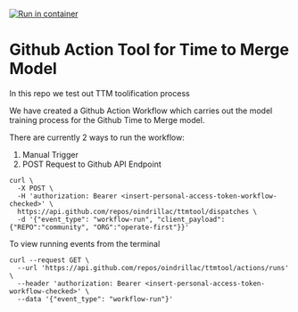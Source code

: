 [![Run in container](https://github.com/oindrillac/ttmtool/actions/workflows/run-in-container.yaml/badge.svg)](https://github.com/oindrillac/ttmtool/actions/workflows/run-in-container.yaml)

# Github Action Tool for Time to Merge Model

In this repo we test out TTM toolification process

We have created a Github Action Workflow which carries out the model training process for the Github Time to Merge model.

There are currently 2 ways to run the workflow:

1. Manual Trigger
2. POST Request to Github API Endpoint

```
curl \
  -X POST \
  -H 'authorization: Bearer <insert-personal-access-token-workflow-checked>' \
  https://api.github.com/repos/oindrillac/ttmtool/dispatches \
  -d '{"event_type": "workflow-run", "client_payload":{"REPO":"community", "ORG":"operate-first"}}' 
```


To view running events from the terminal

```
curl --request GET \ 
  --url 'https://api.github.com/repos/oindrillac/ttmtool/actions/runs' \
  --header 'authorization: Bearer <insert-personal-access-token-workflow-checked>' \
  --data '{"event_type": "workflow-run"}'
```
